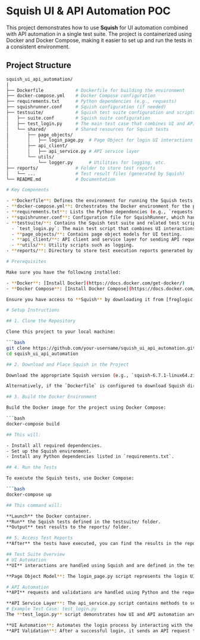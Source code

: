 # Squish UI & API Automation POC

This project demonstrates how to use **Squish** for UI automation combined with API automation in a single test suite. The project is containerized using Docker and Docker Compose, making it easier to set up and run the tests in a consistent environment.

## Project Structure

```bash
squish_ui_api_automation/
│
├── Dockerfile            # Dockerfile for building the environment
├── docker-compose.yml    # Docker Compose configuration
├── requirements.txt      # Python dependencies (e.g., requests)
├── squishrunner.conf     # Squish configuration (if needed)
├── testsuite/            # Squish test suite configuration and scripts
│   ├── suite.conf        # Squish suite configuration
│   ├── test_login.py     # The main test case that combines UI and API tests
│   └── shared/           # Shared resources for Squish tests
│       ├── page_objects/
│       │   ├── login_page.py  # Page Object for login UI interactions
│       ├── api_client/
│       │   ├── api_service.py # API service layer
│       └── utils/
│           └── logger.py      # Utilities for logging, etc.
├── reports/              # Folder to store test reports
│   └── ...               # Test result files (generated by Squish)
└── README.md             # Documentation

# Key Components

- **Dockerfile**: Defines the environment for running the Squish tests, including dependencies for Squish and Python.
- **docker-compose.yml**: Orchestrates the Docker environment for the project, ensuring the services run together.
- **requirements.txt**: Lists the Python dependencies (e.g., `requests`) required for API testing.
- **squishrunner.conf**: Configuration file for SquishRunner, which handles how tests are executed.
- **testsuite/**: Contains the Squish test suite and related test scripts.
  - `test_login.py`: The main test script that combines UI interactions and API validation.
  - **page_objects/**: Contains page object models for UI testing.
  - **api_client/**: API client and service layer for sending API requests and validating responses.
  - **utils/**: Utility scripts such as logging.
- **reports/**: Directory to store test execution reports generated by Squish.

# Prerequisites

Make sure you have the following installed:

- **Docker**: [Install Docker](https://docs.docker.com/get-docker/)
- **Docker Compose**: [Install Docker Compose](https://docs.docker.com/compose/install/)

Ensure you have access to **Squish** by downloading it from [froglogic's official website](https://www.froglogic.com/squish/download/) or by using your organization's Squish license.

# Setup Instructions

## 1. Clone the Repository

Clone this project to your local machine:

```bash
git clone https://github.com/your-username/squish_ui_api_automation.git
cd squish_ui_api_automation

## 2. Download and Place Squish in the Project

Download the appropriate Squish version (e.g., `squish-6.7.1-linux64.zip`) from the [Squish Download Page](https://www.froglogic.com/squish/download/) and place it in the project folder.

Alternatively, if the `Dockerfile` is configured to download Squish directly, you can skip this step.

## 3. Build the Docker Environment

Build the Docker image for the project using Docker Compose:

```bash
docker-compose build

## This will:

- Install all required dependencies.
- Set up the Squish environment.
- Install any Python dependencies listed in `requirements.txt`.

## 4. Run the Tests

To execute the Squish tests, use Docker Compose:

```bash
docker-compose up

## This command will:

**Launch** the Docker container.
**Run** the Squish tests defined in the testsuite/ folder.
**Output** test results to the reports/ folder.

## 5. Access Test Reports
**After** the tests have executed, you can find the results in the reports/ directory. The reports may include logs, screenshots, and detailed results of the test run.

## Test Suite Overview
# UI Automation
**UI** interactions are handled using Squish and are defined in the testsuite/shared/page_objects/ directory.

**Page Object Model**: The login_page.py script represents the login UI page and defines methods to interact with the UI elements (e.g., entering credentials, clicking buttons).

# API Automation
**API** requests and validations are handled using Python and the requests library. The API client is structured in the testsuite/shared/api_client/ folder.

**API Service Layer**: The api_service.py script contains methods to send API requests (e.g., POST, GET) and validate their responses.
# Example Test Case: test_login.py
The **test_login.py** script demonstrates how UI and API automation are combined. Here’s a high-level overview of what it does:

**UI Automation**: Automates the login process by interacting with the login page.
**API Validation**: After a successful login, it sends an API request to validate the user's session or retrieve user data.
